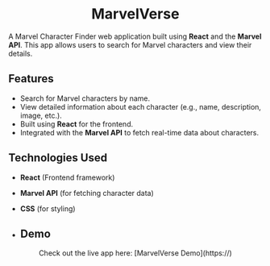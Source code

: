 
<h1 align="center">MarvelVerse</h1>

A Marvel Character Finder web application built using **React** and the **Marvel API**. This app allows users to search for Marvel characters and view their details.

## Features

- Search for Marvel characters by name.
- View detailed information about each character (e.g., name, description, image, etc.).
- Built using **React** for the frontend.
- Integrated with the **Marvel API** to fetch real-time data about characters.

## Technologies Used

- **React** (Frontend framework)
- **Marvel API** (for fetching character data)
- **CSS** (for styling)

- ## Demo

<p align='center'>Check out the live app here: [MarvelVerse Demo](https://)</p>




